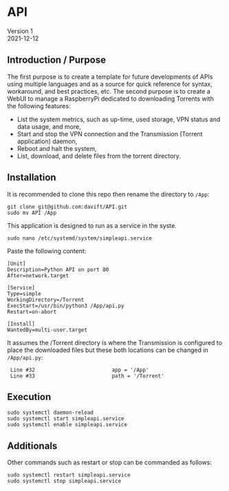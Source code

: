# API

Version 1 \
2021-12-12

## Introduction / Purpose

The first purpose is to create a template for future developments of APIs using multiple languages and as a source for quick reference for syntax, workaround, and best practices, etc.
The second purpose is to create a WebUI to manage a RaspberryPi dedicated to downloading Torrents with the following features:
- List the system metrics, such as up-time, used storage, VPN status and data usage, and more,
- Start and stop the VPN connection and the Transmission (Torrent application) daemon,
- Reboot and halt the system,
- List, download, and delete files from the torrent directory.

## Installation

It is recommended to clone this repo then rename the directory to `/App`:

```
git clone git@github.com:davift/API.git
sudo mv API /App
```

This application is designed to run as a service in the syste.

```
sudo nano /etc/systemd/system/simpleapi.service
```

Paste the following content:

```
[Unit]
Description=Python API on port 80
After=network.target

[Service]
Type=simple
WorkingDirectory=/Torrent
ExecStart=/usr/bin/python3 /App/api.py
Restart=on-abort

[Install]
WantedBy=multi-user.target
```

It assumes the /Torrent directory is where the Transmission is configured to place the downloaded files but these both locations can be changed in `/App/api.py`:

```
 Line #32                         app = '/App'
 Line #33                         path = '/Torrent'
```

## Execution

```
sudo systemctl daemon-reload
sudo systemctl start simpleapi.service
sudo systemctl enable simpleapi.service
```

## Additionals

Other commands such as restart or stop can be commanded as follows:

```
sudo systemctl restart simpleapi.service
sudo systemctl stop simpleapi.service
```

